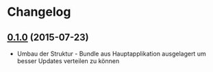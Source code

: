 # Changelog 

## [0.1.0](https://github.com/slashworks/control-bundle/releases/tag/0.1.0) (2015-07-23)

- Umbau der Struktur - Bundle aus Hauptapplikation ausgelagert um besser Updates verteilen zu können